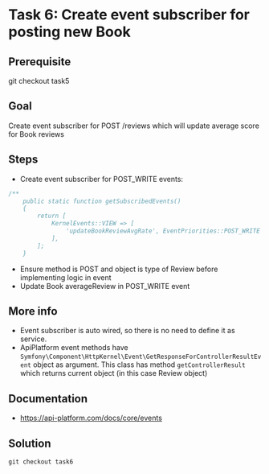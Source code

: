 Task 6: Create event subscriber for posting new Book
====================================================

Prerequisite
------------
git checkout task5

Goal
----
Create event subscriber for POST /reviews which will update average score for Book reviews

Steps
-----
- Create event subscriber for  POST_WRITE events:
``` php
/**
    public static function getSubscribedEvents()
    {
        return [
            KernelEvents::VIEW => [
                'updateBookReviewAvgRate', EventPriorities::POST_WRITE
            ],
        ];
    }
```

- Ensure method is POST and object is type of Review before implementing logic in event
- Update Book averageReview in POST_WRITE event


More info
---------
- Event subscriber is auto wired, so there is no need to define it as service.
- ApiPlatform event methods have 
 `Symfony\Component\HttpKernel\Event\GetResponseForControllerResultEvent` object as argument. 
 This class has method `getControllerResult` which returns current object (in this case Review object)

Documentation
---------
- https://api-platform.com/docs/core/events


Solution
--------
`git checkout task6`